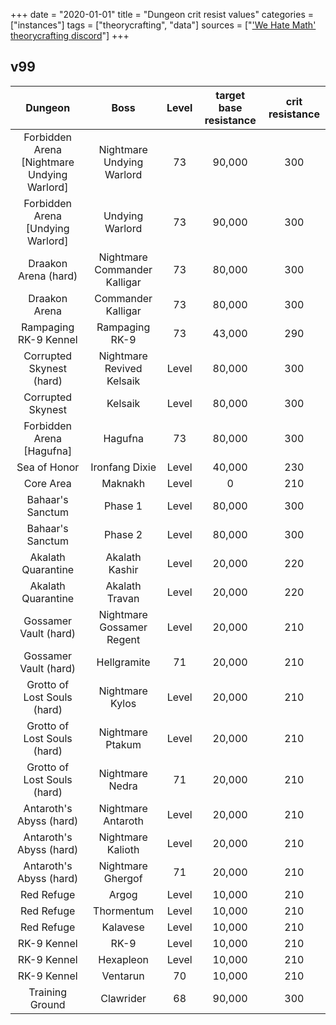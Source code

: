 +++
date = "2020-01-01"
title = "Dungeon crit resist values"
categories = ["instances"]
tags = ["theorycrafting", "data"]
sources = ["['We Hate Math' theorycrafting discord](https://discord.gg/zY7bbFp)"]
+++

## v99
| Dungeon | Boss | Level | target base resistance | crit resistance |
| :-: | :-: | :-: | :-: | :-: |
| Forbidden Arena [Nightmare Undying Warlord] | Nightmare Undying Warlord | 73 | 90,000 | 300 |
| Forbidden Arena [Undying Warlord] | Undying Warlord | 73 | 90,000 | 300 |
| Draakon Arena (hard) | Nightmare Commander Kalligar | 73 | 80,000 | 300 |
| Draakon Arena | Commander Kalligar | 73 | 80,000 | 300 |
| Rampaging RK-9 Kennel | Rampaging RK-9 | 73 | 43,000 | 290 |
| Corrupted Skynest (hard) | Nightmare Revived Kelsaik | Level | 80,000 | 300 |
| Corrupted Skynest | Kelsaik | Level | 80,000 | 300 |
| Forbidden Arena [Hagufna] | Hagufna | 73 | 80,000 | 300 |
| Sea of Honor | Ironfang Dixie | Level | 40,000 | 230 |
| Core Area | Maknakh | Level | 0 | 210 |
| Bahaar's Sanctum | Phase 1 | Level | 80,000 | 300 |
| Bahaar's Sanctum | Phase 2 | Level | 80,000 | 300 |
| Akalath Quarantine | Akalath Kashir | Level | 20,000 | 220 |
| Akalath Quarantine | Akalath Travan | Level | 20,000 | 220 |
| Gossamer Vault (hard) | Nightmare Gossamer Regent | Level | 20,000 | 210 |
| Gossamer Vault (hard) | Hellgramite | 71 | 20,000 | 210 |
| Grotto of Lost Souls (hard) | Nightmare Kylos | Level | 20,000 | 210 |
| Grotto of Lost Souls (hard) | Nightmare Ptakum | Level | 20,000 | 210 |
| Grotto of Lost Souls (hard) | Nightmare Nedra | 71 | 20,000 | 210 |
| Antaroth's Abyss (hard) | Nightmare Antaroth | Level | 20,000 | 210 |
| Antaroth's Abyss (hard) | Nightmare Kalioth | Level | 20,000 | 210 |
| Antaroth's Abyss (hard) | Nightmare Ghergof | 71 | 20,000 | 210 |
| Red Refuge | Argog | Level | 10,000 | 210 |
| Red Refuge | Thormentum | Level | 10,000 | 210 |
| Red Refuge | Kalavese | Level | 10,000 | 210 |
| RK-9 Kennel | RK-9 | Level | 10,000 | 210 |
| RK-9 Kennel | Hexapleon | Level | 10,000 | 210 |
| RK-9 Kennel | Ventarun | 70 | 10,000 | 210 |
| Training Ground | Clawrider | 68 | 90,000 | 300 |
